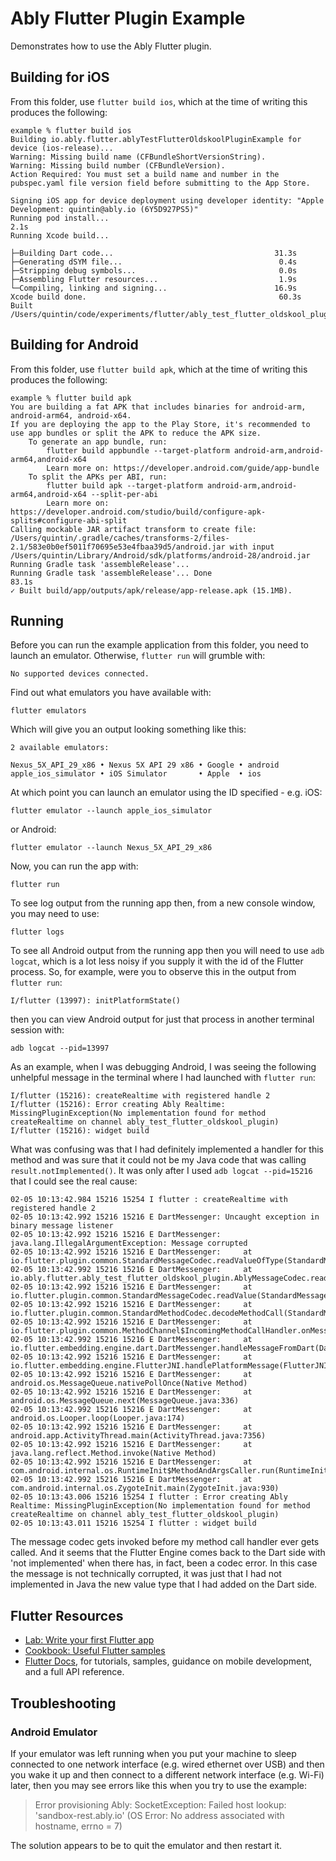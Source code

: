 # Ably Flutter Plugin Example

Demonstrates how to use the Ably Flutter plugin.

## Building for iOS

From this folder, use `flutter build ios`, which at the time of writing this produces the following:

    example % flutter build ios
    Building io.ably.flutter.ablyTestFlutterOldskoolPluginExample for device (ios-release)...
    Warning: Missing build name (CFBundleShortVersionString).
    Warning: Missing build number (CFBundleVersion).
    Action Required: You must set a build name and number in the pubspec.yaml file version field before submitting to the App Store.
    
    Signing iOS app for device deployment using developer identity: "Apple Development: quintin@ably.io (6Y5D927PS5)"
    Running pod install...                                              2.1s
    Running Xcode build...                                                  
                                                    
    ├─Building Dart code...                                    31.3s
    ├─Generating dSYM file...                                   0.4s
    ├─Stripping debug symbols...                                0.0s
    ├─Assembling Flutter resources...                           1.9s
    └─Compiling, linking and signing...                        16.9s
    Xcode build done.                                           60.3s
    Built /Users/quintin/code/experiments/flutter/ably_test_flutter_oldskool_plugin/example/build/ios/iphoneos/Runner.app.

## Building for Android

From this folder, use `flutter build apk`, which at the time of writing this produces the following:

    example % flutter build apk
    You are building a fat APK that includes binaries for android-arm, android-arm64, android-x64.
    If you are deploying the app to the Play Store, it's recommended to use app bundles or split the APK to reduce the APK size.
        To generate an app bundle, run:
            flutter build appbundle --target-platform android-arm,android-arm64,android-x64
            Learn more on: https://developer.android.com/guide/app-bundle
        To split the APKs per ABI, run:
            flutter build apk --target-platform android-arm,android-arm64,android-x64 --split-per-abi
            Learn more on:  https://developer.android.com/studio/build/configure-apk-splits#configure-abi-split
    Calling mockable JAR artifact transform to create file: /Users/quintin/.gradle/caches/transforms-2/files-2.1/583e0b0ef5011f70695e53e4fbaa39d5/android.jar with input /Users/quintin/Library/Android/sdk/platforms/android-28/android.jar
    Running Gradle task 'assembleRelease'...                                
    Running Gradle task 'assembleRelease'... Done                      83.1s
    ✓ Built build/app/outputs/apk/release/app-release.apk (15.1MB).

## Running

Before you can run the example application from this folder, you need to launch an emulator.
Otherwise, `flutter run` will grumble with:

    No supported devices connected.

Find out what emulators you have available with:

    flutter emulators

Which will give you an output looking something like this:

    2 available emulators:
    
    Nexus_5X_API_29_x86 • Nexus 5X API 29 x86 • Google • android
    apple_ios_simulator • iOS Simulator       • Apple  • ios

At which point you can launch an emulator using the ID specified - e.g. iOS:

    flutter emulator --launch apple_ios_simulator

or Android:

    flutter emulator --launch Nexus_5X_API_29_x86

Now, you can run the app with:

    flutter run

To see log output from the running app then, from a new console window, you may need to use:

    flutter logs

To see all Android output from the running app then you will need to use `adb logcat`, which is a
lot less noisy if you supply it with the id of the Flutter process. So, for example, were you to
observe this in the output from `flutter run`:

    I/flutter (13997): initPlatformState()

then you can view Android output for just that process in another terminal session with:

    adb logcat --pid=13997

As an example, when I was debugging Android, I was seeing the following unhelpful message in the terminal
where I had launched with `flutter run`:

    I/flutter (15216): createRealtime with registered handle 2
    I/flutter (15216): Error creating Ably Realtime: MissingPluginException(No implementation found for method createRealtime on channel ably_test_flutter_oldskool_plugin)
    I/flutter (15216): widget build

What was confusing was that I had definitely implemented a handler for this method and was sure that
it could not be my Java code that was calling `result.notImplemented()`. It was only after I used
`adb logcat --pid=15216` that I could see the real cause:

    02-05 10:13:42.984 15216 15254 I flutter : createRealtime with registered handle 2
    02-05 10:13:42.992 15216 15216 E DartMessenger: Uncaught exception in binary message listener
    02-05 10:13:42.992 15216 15216 E DartMessenger: java.lang.IllegalArgumentException: Message corrupted
    02-05 10:13:42.992 15216 15216 E DartMessenger: 	at io.flutter.plugin.common.StandardMessageCodec.readValueOfType(StandardMessageCodec.java:433)
    02-05 10:13:42.992 15216 15216 E DartMessenger: 	at io.ably.flutter.ably_test_flutter_oldskool_plugin.AblyMessageCodec.readValueOfType(AblyMessageCodec.java:21)
    02-05 10:13:42.992 15216 15216 E DartMessenger: 	at io.flutter.plugin.common.StandardMessageCodec.readValue(StandardMessageCodec.java:343)
    02-05 10:13:42.992 15216 15216 E DartMessenger: 	at io.flutter.plugin.common.StandardMethodCodec.decodeMethodCall(StandardMethodCodec.java:46)
    02-05 10:13:42.992 15216 15216 E DartMessenger: 	at io.flutter.plugin.common.MethodChannel$IncomingMethodCallHandler.onMessage(MethodChannel.java:229)
    02-05 10:13:42.992 15216 15216 E DartMessenger: 	at io.flutter.embedding.engine.dart.DartMessenger.handleMessageFromDart(DartMessenger.java:93)
    02-05 10:13:42.992 15216 15216 E DartMessenger: 	at io.flutter.embedding.engine.FlutterJNI.handlePlatformMessage(FlutterJNI.java:642)
    02-05 10:13:42.992 15216 15216 E DartMessenger: 	at android.os.MessageQueue.nativePollOnce(Native Method)
    02-05 10:13:42.992 15216 15216 E DartMessenger: 	at android.os.MessageQueue.next(MessageQueue.java:336)
    02-05 10:13:42.992 15216 15216 E DartMessenger: 	at android.os.Looper.loop(Looper.java:174)
    02-05 10:13:42.992 15216 15216 E DartMessenger: 	at android.app.ActivityThread.main(ActivityThread.java:7356)
    02-05 10:13:42.992 15216 15216 E DartMessenger: 	at java.lang.reflect.Method.invoke(Native Method)
    02-05 10:13:42.992 15216 15216 E DartMessenger: 	at com.android.internal.os.RuntimeInit$MethodAndArgsCaller.run(RuntimeInit.java:492)
    02-05 10:13:42.992 15216 15216 E DartMessenger: 	at com.android.internal.os.ZygoteInit.main(ZygoteInit.java:930)
    02-05 10:13:43.006 15216 15254 I flutter : Error creating Ably Realtime: MissingPluginException(No implementation found for method createRealtime on channel ably_test_flutter_oldskool_plugin)
    02-05 10:13:43.011 15216 15254 I flutter : widget build

The message codec gets invoked before my method call handler ever gets called. And it seems that the Flutter
Engine comes back to the Dart side with 'not implemented' when there has, in fact, been a codec error.
In this case the message is not technically corrupted, it was just that I had not implemented in Java the new
value type that I had added on the Dart side.

## Flutter Resources

- [Lab: Write your first Flutter app](https://flutter.dev/docs/get-started/codelab)
- [Cookbook: Useful Flutter samples](https://flutter.dev/docs/cookbook)
- [Flutter Docs](https://flutter.dev/docs), for tutorials,
samples, guidance on mobile development, and a full API reference.

## Troubleshooting

### Android Emulator

If your emulator was left running when you put your machine to sleep connected to one network interface (e.g. wired ethernet over USB) and then you wake it up and then connect to a different network interface (e.g. Wi-Fi) later, then you may see errors like this when you try to use the example:

> Error provisioning Ably: SocketException: Failed host lookup: 'sandbox-rest.ably.io' (OS Error: No address associated with hostname, errno = 7)

The solution appears to be to quit the emulator and then restart it.
